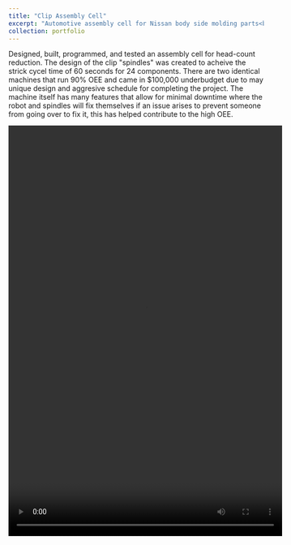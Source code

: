 ```yaml
---
title: "Clip Assembly Cell"
excerpt: "Automotive assembly cell for Nissan body side molding parts<br/>"
collection: portfolio
---
```


Designed, built, programmed, and tested an assembly cell for head-count reduction. The design of the clip "spindles" was created to acheive the strick cycel time of 60 seconds for 24 components. There are two identical machines that run 90% OEE and came in $100,000 underbudget due to may unique design and aggresive schedule for completing the project. The machine itself has many features that allow for minimal downtime where the robot and spindles will fix themselves if an issue arises to prevent someone from going over to fix it, this has helped contribute to the high OEE.

<video src="/images/assembly_cell.MOV" width="540" height="810" controls></video>
